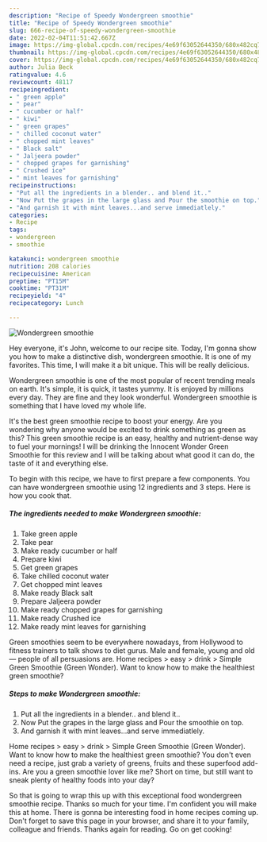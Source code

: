 ```yaml
---
description: "Recipe of Speedy Wondergreen smoothie"
title: "Recipe of Speedy Wondergreen smoothie"
slug: 666-recipe-of-speedy-wondergreen-smoothie
date: 2022-02-04T11:51:42.667Z
image: https://img-global.cpcdn.com/recipes/4e69f63052644350/680x482cq70/wondergreen-smoothie-recipe-main-photo.jpg
thumbnail: https://img-global.cpcdn.com/recipes/4e69f63052644350/680x482cq70/wondergreen-smoothie-recipe-main-photo.jpg
cover: https://img-global.cpcdn.com/recipes/4e69f63052644350/680x482cq70/wondergreen-smoothie-recipe-main-photo.jpg
author: Julia Beck
ratingvalue: 4.6
reviewcount: 48117
recipeingredient:
- " green apple"
- " pear"
- " cucumber or half"
- " kiwi"
- " green grapes"
- " chilled coconut water"
- " chopped mint leaves"
- " Black salt"
- " Jaljeera powder"
- " chopped grapes for garnishing"
- " Crushed ice"
- " mint leaves for garnishing"
recipeinstructions:
- "Put all the ingredients in a blender.. and blend it.."
- "Now Put the grapes in the large glass and Pour the smoothie on top."
- "And garnish it with mint leaves...and serve immediatlely."
categories:
- Recipe
tags:
- wondergreen
- smoothie

katakunci: wondergreen smoothie 
nutrition: 208 calories
recipecuisine: American
preptime: "PT15M"
cooktime: "PT31M"
recipeyield: "4"
recipecategory: Lunch

---
```



![Wondergreen smoothie](https://img-global.cpcdn.com/recipes/4e69f63052644350/680x482cq70/wondergreen-smoothie-recipe-main-photo.jpg)

Hey everyone, it's John, welcome to our recipe site. Today, I'm gonna show you how to make a distinctive dish, wondergreen smoothie. It is one of my favorites. This time, I will make it a bit unique. This will be really delicious.

Wondergreen smoothie is one of the most popular of recent trending meals on earth. It's simple, it is quick, it tastes yummy. It is enjoyed by millions every day. They are fine and they look wonderful. Wondergreen smoothie is something that I have loved my whole life.

It&#39;s the best green smoothie recipe to boost your energy. Are you wondering why anyone would be excited to drink something as green as this? This green smoothie recipe is an easy, healthy and nutrient-dense way to fuel your mornings! I will be drinking the Innocent Wonder Green Smoothie for this review and I will be talking about what good it can do, the taste of it and everything else.


To begin with this recipe, we have to first prepare a few components. You can have wondergreen smoothie using 12 ingredients and 3 steps. Here is how you cook that.

<!--inarticleads1-->

##### The ingredients needed to make Wondergreen smoothie:

1. Take  green apple
1. Take  pear
1. Make ready  cucumber or half
1. Prepare  kiwi
1. Get  green grapes
1. Take  chilled coconut water
1. Get  chopped mint leaves
1. Make ready  Black salt
1. Prepare  Jaljeera powder
1. Make ready  chopped grapes for garnishing
1. Make ready  Crushed ice
1. Make ready  mint leaves for garnishing


Green smoothies seem to be everywhere nowadays, from Hollywood to fitness trainers to talk shows to diet gurus. Male and female, young and old — people of all persuasions are. Home recipes &gt; easy &gt; drink &gt; Simple Green Smoothie (Green Wonder). Want to know how to make the healthiest green smoothie? 

<!--inarticleads2-->

##### Steps to make Wondergreen smoothie:

1. Put all the ingredients in a blender.. and blend it..
1. Now Put the grapes in the large glass and Pour the smoothie on top.
1. And garnish it with mint leaves...and serve immediatlely.


Home recipes &gt; easy &gt; drink &gt; Simple Green Smoothie (Green Wonder). Want to know how to make the healthiest green smoothie? You don&#39;t even need a recipe, just grab a variety of greens, fruits and these superfood add-ins. Are you a green smoothie lover like me? Short on time, but still want to sneak plenty of healthy foods into your day? 

So that is going to wrap this up with this exceptional food wondergreen smoothie recipe. Thanks so much for your time. I'm confident you will make this at home. There is gonna be interesting food in home recipes coming up. Don't forget to save this page in your browser, and share it to your family, colleague and friends. Thanks again for reading. Go on get cooking!
